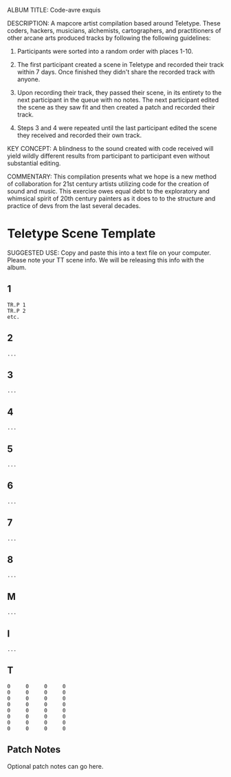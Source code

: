 ALBUM TITLE:
Code-avre exquis

DESCRIPTION:
A mapcore artist compilation based around Teletype. These coders, hackers, musicians, alchemists, cartographers, and practitioners of other arcane arts produced tracks by following the following guidelines:

1. Participants were sorted into a random order with places 1-10.

2. The first participant created a scene in Teletype and recorded their track within 7 days. Once finished they didn't share the recorded track with anyone.

3. Upon recording their track, they passed their scene, in its entirety to the next participant in the queue with no notes. The next participant edited the scene as they saw fit and then created a patch and recorded their track.

4. Steps 3 and 4 were repeated until the last participant edited the scene they received and recorded their own track.

KEY CONCEPT:
A blindness to the sound created with code received will yield wildly different results from participant to participant even without substantial editing.

COMMENTARY:
This compilation presents what we hope is a new method of collaboration for 21st century artists utilizing code for the creation of sound and music. This exercise owes equal debt to the exploratory and whimsical spirit of 20th century painters as it does to to the structure and practice of devs from the last several decades.

# Teletype Scene Template

SUGGESTED USE:
Copy and paste this into a text file on your computer. Please note your TT scene info. We will be releasing this info with the album.

## 1
```
TR.P 1
TR.P 2
etc.

```
## 2
```
...
```

## 3
```
...
```

## 4
```
...
```

## 5
```
...
```

## 6
```
...
```

## 7
```
...
```

## 8
```
...
```

## M
```
...
```

## I
```
...
```

## T
```
0     0     0     0
0     0     0     0
0     0     0     0
0     0     0     0
0     0     0     0
0     0     0     0
0     0     0     0
0     0     0     0
```

## Patch Notes
Optional patch notes can go here.

